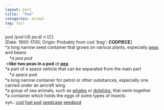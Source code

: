 ```yaml
---
layout: post
title:  "Pod"
categories: animal
tag: fail
---
```

<DIV style="MARGIN: 0px 0px 5px">pod /pɔd US pɑːd/ <I>n</I> [C] <BR>[Date: 1600-1700; Origin: Probably from cod <I>'bag'</I>; <B>CODPIECE</B>]<BR>*a long narrow seed container that grows on various plants, especially <A href="{{ site.baseurl }}/pea"><U>peas</U></A> and beans<BR>　*<I>a pea pod</I><BR>→<B>like two peas in a pod</B> <I>at</I> <B><A href="{{ site.baseurl }}/pea"><U>pea</U></A></B><BR>*a part of a space vehicle that can be separated from the main part<BR>　*<I>a space pod</I><BR>*a long narrow container for petrol or other substances, especially one carried under an aircraft wing<BR>*a group of sea animals, such as <A href="{{ site.baseurl }}/whale"><U>whales</U></A> or <A href="{{ site.baseurl }}/dolphin"><U>dolphins</U></A>, that swim together<BR>*a container which holds the eggs of some types of insects</DIV>
<DIV style="MARGIN: 0px 0px 5px">
<DIV style="MARGIN: 4px 0px">syn.: <A href="{{ site.baseurl }}/cod"><U>cod</U></A> <A href="{{ site.baseurl }}/fuel%20pod"><U>fuel pod</U></A> <A href="{{ site.baseurl }}/seedcase"><U>seedcase</U></A> <A href="{{ site.baseurl }}/seedpod"><U>seedpod</U></A></DIV></DIV>

